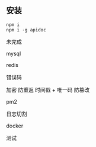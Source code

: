## 安装

```shell
npm i
npm i -g apidoc
```

未完成

mysql

redis

错误码

加密
防重返 时间戳 + 唯一码
防篡改

pm2

日志切割

docker

测试
